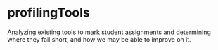 # profilingTools
Analyzing existing tools to mark student assignments and determining where they fall short, and how we may be able to improve on it.
